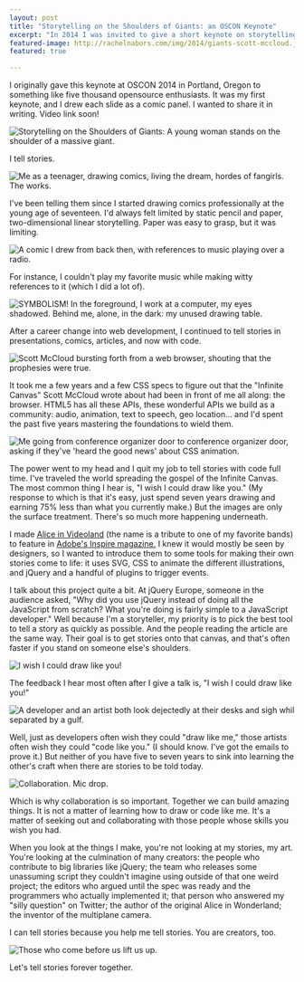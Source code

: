 ```yaml
---
layout: post
title: "Storytelling on the Shoulders of Giants: an OSCON Keynote"
excerpt: "In 2014 I was invited to give a short keynote on storytelling and Opensource at O'Reilly's OSCON. I proceeded to draw every slide as a comic book panel. You're welcome."
featured-image: http://rachelnabors.com/img/2014/giants-scott-mccloud.jpg
featured: true

---
```


<p class="note">I originally gave this keynote at OSCON 2014 in Portland, Oregon to something like five thousand opensource enthusiasts. It was my first keynote, and I drew each slide as a comic panel. I wanted to share it in writing. Video link soon!</p>

<img src="/img/2014/giants-title.png" alt="Storytelling on the Shoulders of Giants: A young woman stands on the shoulder of a massive giant." />

I tell stories.

<img src="/img/2014/giants-comics.png" alt="Me as a teenager, drawing comics, living the dream, hordes of fangirls. The works." />

I've been telling them since I started drawing comics professionally at the young age of seventeen. I'd always felt limited by static pencil and paper, two-dimensional linear storytelling. Paper was easy to grasp, but it was limiting.

<img src="/img/2014/giants-flashback.png" alt="A comic I drew from back then, with references to music playing over a radio." />

For instance, I couldn't play my favorite music while making witty references to it (which I did a lot of).

<img src="/img/2014/giants-web-dev.png" alt="SYMBOLISM! In the foreground, I work at a computer, my eyes shadowed. Behind me, alone, in the dark: my unused drawing table." />

After a career change into web development, I continued to tell stories in presentations, comics, articles, and now with code.

<img src="/img/2014/giants-scott-mccloud.png" alt="Scott McCloud bursting forth from a web browser, shouting that the prophesies were true." />

It took me a few years and a few CSS specs to figure out that the "Infinite Canvas" Scott McCloud wrote about had been in front of me all along: the browser. HTML5 has all these APIs, these wonderful APIs we build as a community: audio, animation, text to speech, geo location&hellip; and I'd spent the  past five years mastering the foundations to wield them.

<img src="/img/2014/giants-evangelist.png" alt="Me going from conference organizer door to conference organizer door, asking if they've 'heard the good news' about CSS animation." />

The power went to my head and I quit my job to tell stories with code full time. I've traveled the world spreading the gospel of the Infinite Canvas. The most common thing I hear is, "I wish I could draw like you." (My response to which is that it's easy, just spend seven years drawing and  earning 75% less than what you currently make.) But the images are only the surface treatment. There's so much more happening underneath.

I made [Alice in Videoland](http://rachelnabors.com/alice-in-videoland/book/) (the name is a tribute to one of my favorite bands) to feature in [Adobe's Inspire magazine.](http://www.adobe.com/inspire/2013/12/interactive-html5-storybook.html?trackingid=KJGDU&PID=7114730) I knew it would mostly be seen by designers, so I wanted to introduce them to some tools for making their own stories come to life: it uses SVG, CSS to animate the different illustrations, and jQuery and a handful of plugins to trigger events.

I talk about this project quite a bit. At jQuery Europe, someone in the audience asked, "Why did you use jQuery instead of doing all the JavaScript from scratch? What you're doing is fairly simple to a JavaScript developer." Well because I'm a storyteller, my priority is to pick the best tool to tell a story as quickly as possible. And the people reading the article are the same way. Their goal is to get stories onto that canvas, and that's often faster if you stand on someone else's shoulders.

<img src="/img/2014/giants-draw-like-me.png" alt="I wish I could draw like you!" />

The feedback I hear most often after I give a talk is, "I wish I could draw like you!"

<img src="/img/2014/giants-developers-and-artists.png" alt="A developer and an artist both look dejectedly at their desks and sigh whil separated by a gulf." />

Well, just as developers often wish they could "draw like me," those artists often wish they could "code like you." (I should know. I've got the emails to prove it.) But neither of you have five to seven years to sink into learning the other's craft when there are stories to be told today.

<img src="/img/2014/giants-collaboration.png" alt="Collaboration. Mic drop." />

Which is why collaboration is so important. Together we can build amazing things. It is not a matter of learning how to draw or code like me. It's a matter of seeking out and collaborating with those people whose skills you wish you had.

When you look at the things I make, you're not looking at my stories, my art. You're looking at the culmination of many creators: the people who contribute to big libraries like jQuery; the team who releases some unassuming script they couldn't imagine using outside of that one weird project; the editors who argued until the spec was ready and the programmers who actually implemented it; that person who answered my "silly question" on Twitter; the author of the original Alice in Wonderland; the inventor of the multiplane camera.

I can tell stories because you help me tell stories. You are creators, too.

<img src="/img/2014/giants-more-collaboration.jpg" alt="Those who come before us lift us up." />

Let's tell stories forever together.
